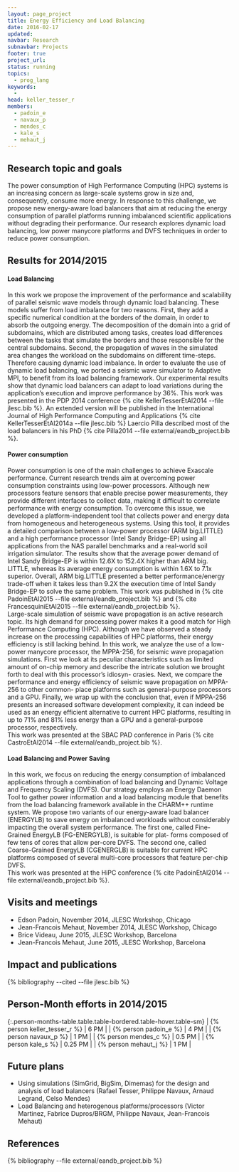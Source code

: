 ```yaml
---
layout: page_project
title: Energy Efficiency and Load Balancing
date: 2016-02-17
updated:
navbar: Research
subnavbar: Projects
footer: true
project_url:
status: running
topics:
  - prog_lang
keywords:
  -
head: keller_tesser_r
members:
  - padoin_e
  - navaux_p
  - mendes_c
  - kale_s
  - mehaut_j
---
```


## Research topic and goals

The power consumption of High Performance Computing (HPC) systems is an increasing concern
as large-scale systems grow in size and, consequently, consume more energy.
In response to this challenge, we propose new energy-aware load balancers that aim at reducing the
energy consumption of parallel platforms running imbalanced scientific applications without degrading
their performance.
Our research explores dynamic load balancing, low power manycore platforms and DVFS techniques in
order to reduce power consumption.

## Results for 2014/2015

#### Load Balancing  
In this work we propose the improvement of the performance and scalability of parallel seismic
wave models through dynamic load balancing.
These models suffer from load imbalance for two reasons.
First, they add a specific numerical condition at the borders of the domain, in order to
absorb the outgoing energy.
The decomposition of the domain into a grid of subdomains, which are distributed among tasks, creates
load differences between the tasks that simulate the borders and those responsible for the central subdomains.
Second, the propagation of waves in the simulated area changes the workload on the subdomains on different time-steps.
Therefore causing dynamic load imbalance.
In order to evaluate the use of dynamic load balancing, we ported a seismic wave simulator to Adaptive MPI,
to benefit from its load balancing framework. Our experimental results
show that dynamic load balancers can adapt to load variations during the application’s execution
and improve performance by 36%.
This work was presented in the PDP 2014 conference {% cite KellerTesserEtAl2014 --file jlesc.bib %}.
An extended version will be published in the International Journal of High Performance Computing and Applications
{% cite KellerTesserEtAl2014a --file jlesc.bib %}
Laercio Pilla described most of the load balancers in his PhD {% cite Pilla2014 --file external/eandb_project.bib %}.

#### Power consumption  
Power consumption is one of the main challenges to achieve Exascale performance.
Current research trends aim at overcoming power consumption constraints using low-power processors.
Although new processors feature sensors that enable precise power measurements, they provide
different interfaces to collect data, making it difficult to correlate performance with energy consumption.
To overcome this issue, we developed a platform-independent tool that collects power
and energy data from homogeneous and heterogeneous systems.
Using this tool, it provides a detailed comparison between a low-power processor (ARM big.LITTLE) and a high performance
processor (Intel Sandy Bridge-EP) using all applications from the NAS parallel benchmarks and
a real-world soil irrigation simulator.
The results show that the average power demand of Intel Sandy Bridge-EP is within 12.6X to 152.4X higher than ARM big.
LITTLE, whereas its average energy consumption is within 1.6X to 7.1x superior.
Overall, ARM big.LITTLE presented a better performance/energy trade-off when it takes less than 9.2X the execution
time of Intel Sandy Bridge-EP to solve the same problem.
This work was published in {% cite PadoinEtAl2015 --file external/eandb_project.bib %} and {% cite FrancesquiniEtAl2015 --file external/eandb_project.bib %}.  
Large-scale simulation of seismic wave propagation is an active research topic.
Its high demand for processing power makes it a good match for High Performance Computing (HPC).
Although we have observed a steady increase on the processing capabilities of HPC platforms, their energy
efficiency is still lacking behind.
In this work, we analyze the use of a low-power manycore processor, the MPPA-256, for seismic wave propagation simulations.
First we look at its peculiar characteristics such as limited amount of on-chip memory and describe the intricate solution we
brought forth to deal with this processor’s idiosyn- crasies.
Next, we compare the performance and energy efficiency of seismic wave propagation on MPPA-256 to other common- place
platforms such as general-purpose processors and a GPU.
Finally, we wrap up with the conclusion that, even if MPPA-256 presents an increased software development complexity,
it can indeed be used as an energy efficient alternative to current HPC platforms, resulting in up to 71% and 81% less energy
than a GPU and a general-purpose processor, respectively.  
This work was presented at the SBAC PAD conference in Paris {% cite CastroEtAl2014 --file external/eandb_project.bib %}.

#### Load Balancing and Power Saving  
In this work, we focus on reducing the energy consumption of imbalanced applications through a
combination of load balancing and Dynamic Voltage and Frequency Scaling (DVFS).
Our strategy employs an Energy Daemon Tool to gather power information and a load balancing module
that benefits from the load balancing framework available in the CHARM++ runtime system.
We propose two variants of our energy-aware load balancer (ENERGYLB) to save energy on imbalanced
workloads without considerably impacting the overall system performance.
The first one, called Fine- Grained EnergyLB (FG-ENERGYLB), is suitable for plat- forms composed of few
tens of cores that allow per-core DVFS.
The second one, called Coarse-Grained EnergyLB (CGENERGLB) is suitable for current HPC platforms composed of several
multi-core processors that feature per-chip DVFS.  
This work was presented at the HiPC conference {% cite PadoinEtAl2014 --file external/eandb_project.bib %}.

## Visits and meetings

* Edson Padoin, November 2014, JLESC Workshop, Chicago
* Jean-Francois Mehaut, November Z014, JLESC Workshop, Chicago
* Brice Videau, June 2015, JLESC Workshop, Barcelona
* Jean-Francois Mehaut, June 2015, JLESC Workshop, Barcelona

## Impact and publications


{% bibliography --cited --file jlesc.bib %}


## Person-Month efforts in 2014/2015

{:.person-months-table.table.table-bordered.table-hover.table-sm}
| {% person keller_tesser_r %}    | 6 PM |
| {% person padoin_e %} | 4 PM |
| {% person navaux_p %}   | 1 PM   |
| {% person mendes_c %} | 0.5 PM |
| {% person kale_s %}   | 0.25 PM   |
| {% person mehaut_j %}   | 1 PM   |


## Future plans

* Using simulations (SimGrid, BigSim, Dimemas) for the design and analysis of load balancers
    (Rafael Tesser, Philippe Navaux, Arnaud Legrand, Celso Mendes)
* Load Balancing and heterogenous platforms/processors (Victor Martinez, Fabrice Dupros/BRGM,
    Philippe Navaux, Jean-Francois Mehaut)

## References

{% bibliography --file external/eandb_project.bib %}
